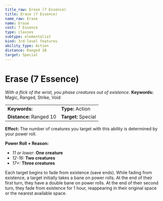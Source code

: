 ```yaml
---
title_raw: Erase (7 Essence)
title: Erase (7 Essence)
name_raw: Erase
name: Erase
cost: 7 Essence
type: classes
subtype: elementalist
kind: 3rd-level features
ability_type: Action
distance: Ranged 10
target: Special
---
```


# Erase (7 Essence)

*With a flick of the wrist, you phase creatures out of existence.* **Keywords:** Magic, Ranged, Strike, Void

|                         |                     |
| :---------------------- | :------------------ |
| **Keywords:**           | **Type:** Action    |
| **Distance:** Ranged 10 | **Target:** Special |

**Effect:** The number of creatures you target with this ability is determined by your power roll.

**Power Roll + Reason:**

- *11 or lower:* **One creature**
- *12-16:* **Two creatures**
- *17+:* **Three creatures**

Each target begins to fade from existence (save ends). While fading from existence, a target initially takes a bane on power rolls. At the end of their first turn, they have a double bane on power rolls. At the end of their second turn, they fade from existence for 1 hour, reappearing in their original space or the nearest available space.
